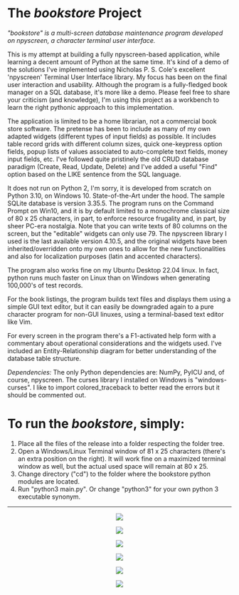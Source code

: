 # The *bookstore* Project

*"bookstore" is a multi-screen database maintenance program developed on npyscreen, a character terminal user interface.*

This is my attempt at building a fully npyscreen-based application, while learning a decent amount of Python at the same time. It's kind of a demo of the solutions I've implemented using Nicholas P. S. Cole's excellent 'npyscreen' Terminal User Interface library. My focus has been on the final user interaction and usability. Although the program is a fully-fledged book manager on a SQL database, it's more like a demo. Please feel free to share your criticism (and knowledge), I'm using this project as a workbench to learn the right pythonic approach to this implementation.

The application is limited to be a home librarian, not a commercial book store software. The pretense has been to include as many of my own adapted widgets (different types of input fields) as possible. It includes table record grids with different column sizes, quick one-keypress option fields, popup lists of values associated to auto-complete text fields, money input fields, etc. I've followed quite pristinely the old CRUD database paradigm (Create, Read, Update, Delete) and I've added a useful "Find" option based on the LIKE sentence from the SQL language. 

It does not run on Python 2, I'm sorry, it is developed from scratch on Python 3.10, on Windows 10. State-of-the-Art under the hood. The sample SQLite database is version 3.35.5. The program runs on the Command Prompt on Win10, and it is by default limited to a monochrome classical size of 80 x 25 characters, in part, to enforce resource frugality and, in part, by sheer PC-era nostalgia. Note that you can write texts of 80 columns on the screen, but the "editable" widgets can only use 79. The npyscreen library I used is the last available version 4.10.5, and the original widgets have been inherited/overridden onto my own ones to allow for the new functionalities and also for localization purposes (latin and accented characters).

The program also works fine on my Ubuntu Desktop 22.04 linux. In fact, python runs much faster on Linux than on Windows when generating 100,000's of test records.

For the book listings, the program builds text files and displays them using a simple GUI text editor, but it can easily be downgraded again to a pure character program for non-GUI linuxes, using a terminal-based text editor like Vim.

For every screen in the program there's a F1-activated help form with a commentary about operational considerations and the widgets used. I've included an Entity-Relationship diagram for better understanding of the database table structure.

*Dependencies:*
The only Python dependencies are: NumPy, PyICU and, of course, npyscreen. The curses library I installed on Windows is "windows-curses". I like to import colored_traceback to better read the errors but it should be commented out.


To run the *bookstore*, simply:
==============================
                            
1) Place all the files of the release into a folder respecting the folder tree.
2) Open a Windows/Linux Terminal window of 81 x 25 characters (there's an extra position on the right). It will work fine on a maximized terminal window as well, but the actual used space will remain at 80 x 25. 
3) Change directory ("cd") to the folder where the bookstore python modules are located.
4) Run "python3 main.py". Or change "python3" for your own python 3 executable synonym.
---------------------------------------------------------------------------------------------------------------


<p align="center">
  <img src="https://github.com/dvdvillena/bookstore/blob/master/Docs/Images/Screens-01.jpg">
</p>
<p align="center">
  <img src="https://github.com/dvdvillena/bookstore/blob/master/Docs/Images/Screens-02.jpg">
</p>
<p align="center">
  <img src="https://github.com/dvdvillena/bookstore/blob/master/Docs/Images/Screens-03.jpg">
</p>
<p align="center">
  <img src="https://github.com/dvdvillena/bookstore/blob/master/Docs/Images/Screens-04.jpg">
</p>
<p align="center">
  <img src="https://github.com/dvdvillena/bookstore/blob/master/Docs/Images/Screens-05.jpg">
</p>
<p align="center">
  <img src="https://github.com/dvdvillena/bookstore/blob/master/Docs/Images/Screens-06.jpg">
</p>
